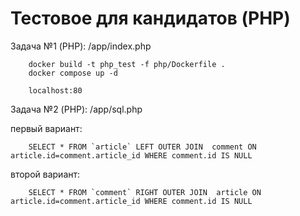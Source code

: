 # Тестовое для кандидатов (PHP)

Задача №1 (PHP): /app/index.php

        docker build -t php_test -f php/Dockerfile .
        docker compose up -d

        localhost:80


Задача №2 (PHP): /app/sql.php

первый вариант:

        SELECT * FROM `article` LEFT OUTER JOIN  comment ON article.id=comment.article_id WHERE comment.id IS NULL

второй вариант:

        SELECT * FROM `comment` RIGHT OUTER JOIN  article ON article.id=comment.article_id WHERE comment.id IS NULL

